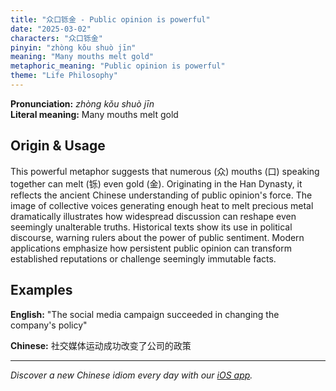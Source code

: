 ```yaml
---
title: "众口铄金 - Public opinion is powerful"
date: "2025-03-02"
characters: "众口铄金"
pinyin: "zhòng kǒu shuò jīn"
meaning: "Many mouths melt gold"
metaphoric_meaning: "Public opinion is powerful"
theme: "Life Philosophy"
---
```


**Pronunciation:** *zhòng kǒu shuò jīn*  
**Literal meaning:** Many mouths melt gold

## Origin & Usage

This powerful metaphor suggests that numerous (众) mouths (口) speaking together can melt (铄) even gold (金). Originating in the Han Dynasty, it reflects the ancient Chinese understanding of public opinion's force. The image of collective voices generating enough heat to melt precious metal dramatically illustrates how widespread discussion can reshape even seemingly unalterable truths. Historical texts show its use in political discourse, warning rulers about the power of public sentiment. Modern applications emphasize how persistent public opinion can transform established reputations or challenge seemingly immutable facts.

## Examples

**English:** "The social media campaign succeeded in changing the company's policy"

**Chinese:** 社交媒体运动成功改变了公司的政策

---

*Discover a new Chinese idiom every day with our [iOS app](https://apps.apple.com/us/app/daily-chinese-idioms/id6670238264).*

